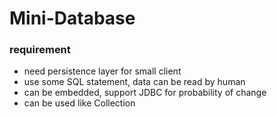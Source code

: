 # Mini-Database
### requirement
* need persistence layer for small client
* use some SQL statement, data can be read by human
* can be embedded, support JDBC for probability of change
* can be used like Collection